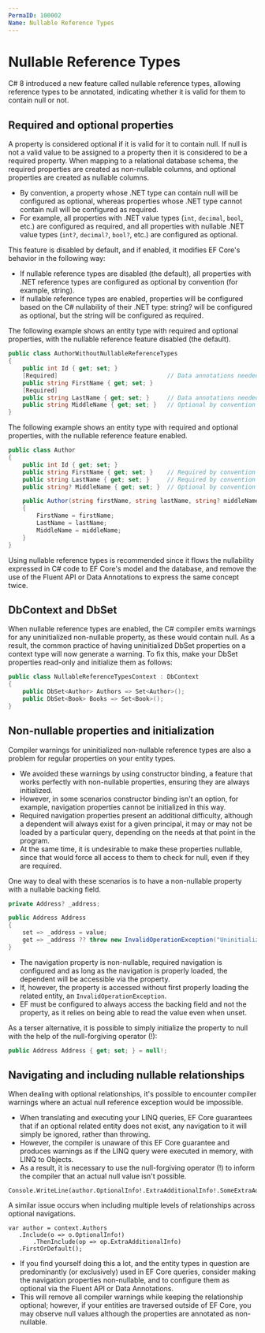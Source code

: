 ```yaml
---
PermaID: 100002
Name: Nullable Reference Types
---
```


# Nullable Reference Types

C# 8 introduced a new feature called nullable reference types, allowing reference types to be annotated, indicating whether it is valid for them to contain null or not. 

## Required and optional properties

A property is considered optional if it is valid for it to contain null. If null is not a valid value to be assigned to a property then it is considered to be a required property. When mapping to a relational database schema, the required properties are created as non-nullable columns, and optional properties are created as nullable columns.

 - By convention, a property whose .NET type can contain null will be configured as optional, whereas properties whose .NET type cannot contain null will be configured as required. 
 - For example, all properties with .NET value types (`int`, `decimal`, `bool`, etc.) are configured as required, and all properties with nullable .NET value types (`int?`, `decimal?`, `bool?`, etc.) are configured as optional.

This feature is disabled by default, and if enabled, it modifies EF Core's behavior in the following way:

 - If nullable reference types are disabled (the default), all properties with .NET reference types are configured as optional by convention (for example, string).
 - If nullable reference types are enabled, properties will be configured based on the C# nullability of their .NET type: string? will be configured as optional, but the string will be configured as required.

The following example shows an entity type with required and optional properties, with the nullable reference feature disabled (the default).

 ```csharp
 public class AuthorWithoutNullableReferenceTypes
 {
     public int Id { get; set; }
     [Required]                               // Data annotations needed to configure as required
     public string FirstName { get; set; }
     [Required]
     public string LastName { get; set; }     // Data annotations needed to configure as required
     public string MiddleName { get; set; }   // Optional by convention
 }
 ```

The following example shows an entity type with required and optional properties, with the nullable reference feature enabled.

 ```csharp
 public class Author
 {
     public int Id { get; set; }
     public string FirstName { get; set; }    // Required by convention
     public string LastName { get; set; }     // Required by convention
     public string? MiddleName { get; set; }  // Optional by convention
 
     public Author(string firstName, string lastName, string? middleName = null)
     {
         FirstName = firstName;
         LastName = lastName;
         MiddleName = middleName;
     }
 }
 ```

Using nullable reference types is recommended since it flows the nullability expressed in C# code to EF Core's model and the database, and remove the use of the Fluent API or Data Annotations to express the same concept twice.

## DbContext and DbSet

When nullable reference types are enabled, the C# compiler emits warnings for any uninitialized non-nullable property, as these would contain null. As a result, the common practice of having uninitialized DbSet properties on a context type will now generate a warning. To fix this, make your DbSet properties read-only and initialize them as follows:

```csharp
public class NullableReferenceTypesContext : DbContext
{
    public DbSet<Author> Authors => Set<Author>();
    public DbSet<Book> Books => Set<Book>();
}
```

## Non-nullable properties and initialization

Compiler warnings for uninitialized non-nullable reference types are also a problem for regular properties on your entity types. 

 - We avoided these warnings by using constructor binding, a feature that works perfectly with non-nullable properties, ensuring they are always initialized. 
 - However, in some scenarios constructor binding isn't an option, for example, navigation properties cannot be initialized in this way.
 - Required navigation properties present an additional difficulty, although a dependent will always exist for a given principal, it may or may not be loaded by a particular query, depending on the needs at that point in the program. 
 - At the same time, it is undesirable to make these properties nullable, since that would force all access to them to check for null, even if they are required.

One way to deal with these scenarios is to have a non-nullable property with a nullable backing field.

```csharp
private Address? _address;

public Address Address
{
    set => _address = value;
    get => _address ?? throw new InvalidOperationException("Uninitialized property: " + nameof(Address));
}
```

 - The navigation property is non-nullable, required navigation is configured and as long as the navigation is properly loaded, the dependent will be accessible via the property. 
 - If, however, the property is accessed without first properly loading the related entity, an `InvalidOperationException`. 
 - EF must be configured to always access the backing field and not the property, as it relies on being able to read the value even when unset.

As a terser alternative, it is possible to simply initialize the property to null with the help of the null-forgiving operator (!):

```csharp
public Address Address { get; set; } = null!;
```

## Navigating and including nullable relationships

When dealing with optional relationships, it's possible to encounter compiler warnings where an actual null reference exception would be impossible. 

 - When translating and executing your LINQ queries, EF Core guarantees that if an optional related entity does not exist, any navigation to it will simply be ignored, rather than throwing. 
 - However, the compiler is unaware of this EF Core guarantee and produces warnings as if the LINQ query were executed in memory, with LINQ to Objects. 
 - As a result, it is necessary to use the null-forgiving operator (!) to inform the compiler that an actual null value isn't possible.

 ```cdsharp
 Console.WriteLine(author.OptionalInfo!.ExtraAdditionalInfo!.SomeExtraAdditionalInfo);
 ```
A similar issue occurs when including multiple levels of relationships across optional navigations.

 ```cdsharp
 var author = context.Authors
    .Include(o => o.OptionalInfo!)
        .ThenInclude(op => op.ExtraAdditionalInfo)
    .FirstOrDefault();
 ```
 
 - If you find yourself doing this a lot, and the entity types in question are predominantly (or exclusively) used in EF Core queries, consider making the navigation properties non-nullable, and to configure them as optional via the Fluent API or Data Annotations. 
 - This will remove all compiler warnings while keeping the relationship optional; however, if your entities are traversed outside of EF Core, you may observe null values although the properties are annotated as non-nullable.